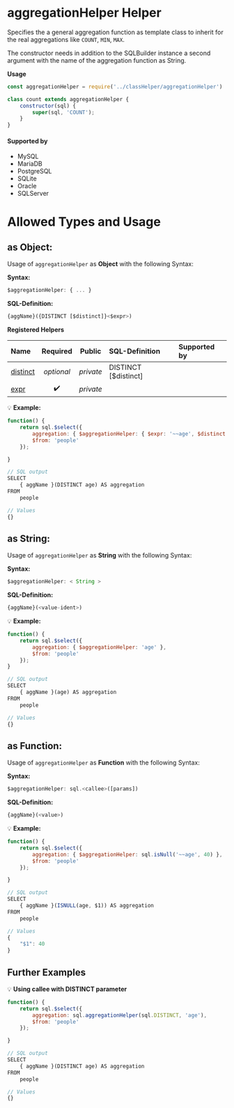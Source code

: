 # aggregationHelper Helper
Specifies the a general aggregation function as template
class to inherit for the real aggregations like `COUNT`, `MIN`, `MAX`.

The constructor needs in addition to the SQLBuilder instance a second argument with the
name of the aggregation function as String.

**Usage**
```javascript
const aggregationHelper = require('../classHelper/aggregationHelper')

class count extends aggregationHelper {
    constructor(sql) {
        super(sql, 'COUNT');
    }
}
```


#### Supported by
- MySQL
- MariaDB
- PostgreSQL
- SQLite
- Oracle
- SQLServer

# Allowed Types and Usage

## as Object:

Usage of `aggregationHelper` as **Object** with the following Syntax:

**Syntax:**

```javascript
$aggregationHelper: { ... }
```

**SQL-Definition:**
```javascript
{aggName}({DISTINCT [$distinct]}<$expr>)
```

**Registered Helpers**

Name|Required|Public|SQL-Definition|Supported by
:---|:------:|:----:|:-------------|:-----------
[distinct](./private/distinct/)|*optional*|*private*|DISTINCT  [$distinct]|
[expr](./private/expr/)|:heavy_check_mark:|*private*||

:bulb: **Example:**
```javascript
function() {
    return sql.$select({
        aggregation: { $aggregationHelper: { $expr: '~~age', $distinct: true } },
        $from: 'people'
    });

}

// SQL output
SELECT
    { aggName }(DISTINCT age) AS aggregation
FROM
    people

// Values
{}
```

## as String:

Usage of `aggregationHelper` as **String** with the following Syntax:

**Syntax:**

```javascript
$aggregationHelper: < String >
```

**SQL-Definition:**
```javascript
{aggName}(<value-ident>)
```

:bulb: **Example:**
```javascript
function() {
    return sql.$select({
        aggregation: { $aggregationHelper: 'age' },
        $from: 'people'
    });
}

// SQL output
SELECT
    { aggName }(age) AS aggregation
FROM
    people

// Values
{}
```

## as Function:

Usage of `aggregationHelper` as **Function** with the following Syntax:

**Syntax:**

```javascript
$aggregationHelper: sql.<callee>([params])
```

**SQL-Definition:**
```javascript
{aggName}(<value>)
```

:bulb: **Example:**
```javascript
function() {
    return sql.$select({
        aggregation: { $aggregationHelper: sql.isNull('~~age', 40) },
        $from: 'people'
    });

}

// SQL output
SELECT
    { aggName }(ISNULL(age, $1)) AS aggregation
FROM
    people

// Values
{
    "$1": 40
}
```

## Further Examples

:bulb: **Using callee with DISTINCT parameter**
```javascript
function() {
    return sql.$select({
        aggregation: sql.aggregationHelper(sql.DISTINCT, 'age'),
        $from: 'people'
    });

}

// SQL output
SELECT
    { aggName }(DISTINCT age) AS aggregation
FROM
    people

// Values
{}
```

